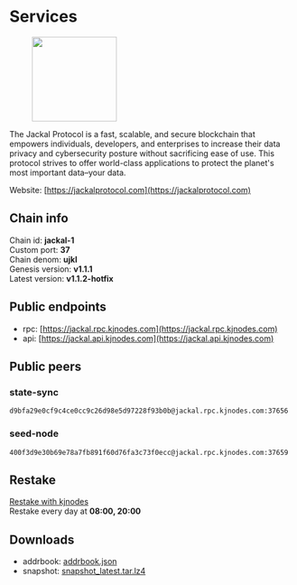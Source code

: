 # Services

<figure><img src="https://raw.githubusercontent.com/kj89/testnet_manuals/main/pingpub/logos/jackal.png" width="150" alt=""><figcaption></figcaption></figure>

The Jackal Protocol is a fast, scalable, and secure blockchain that empowers  individuals, developers, and enterprises to increase their data privacy and  cybersecurity posture without sacrificing ease of use. This protocol strives  to offer world-class applications to protect the planet's most important data–your data.

Website: [https://jackalprotocol.com](https://jackalprotocol.com)

## Chain info

Chain id: **jackal-1**\
Custom port: **37**\
Chain denom: **ujkl**\
Genesis version: **v1.1.1**\
Latest version: **v1.1.2-hotfix**

## Public endpoints

* rpc: [https://jackal.rpc.kjnodes.com](https://jackal.rpc.kjnodes.com)
* api: [https://jackal.api.kjnodes.com](https://jackal.api.kjnodes.com)

## Public peers

### state-sync

```
d9bfa29e0cf9c4ce0cc9c26d98e5d97228f93b0b@jackal.rpc.kjnodes.com:37656
```

### seed-node

```
400f3d9e30b69e78a7fb891f60d76fa3c73f0ecc@jackal.rpc.kjnodes.com:37659
```

## Restake

[Restake with kjnodes](https://restake.app/jackal/jklvaloper1tr3wm3mdkz0tda6t7vavqnn7fe2g4un0f67xmt)\
Restake every day at **08:00, 20:00**

## Downloads

* addrbook: [addrbook.json](https://snapshots.kjnodes.com/jackal/addrbook.json)
* snapshot: [snapshot_latest.tar.lz4](https://snapshots.kjnodes.com/jackal/snapshot\_latest.tar.lz4)
